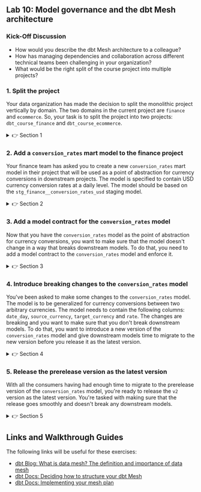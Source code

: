 ## Lab 10: Model governance and the dbt Mesh architecture

### Kick-Off Discussion
* How would you describe the dbt Mesh architecture to a colleague?
* How has managing dependencies and collaboration across different technical teams been challenging in your organization?
* What would be the right split of the course project into multiple projects?

### 1. Split the project

Your data organization has made the decision to split the monolithic project vertically by domain. The two domains in the current project are `finance` and `ecommerce`. So, your task is to split the project into two projects: `dbt_course_finance` and `dbt_course_ecommerce`. 

<details>
  <summary>👉 Section 1</summary>

  (1) Create a new `dbt_course_finance` subfolder in the project root directory and copy the `dbt_project.yml` to the new folder and update contents to reflect the new project

  (2) Move `finance` models into the new folder

  (3) Run `dbt run` in the `dbt_course_finance` subfolder to make sure everything works. If not, fix it!

  (4) Repeat steps 1-2 for the `dbt_course_ecommerce` project so that it includes `ecomm` and `stripe` models

  (5) Import the `dbt_course_finance` project into `dbt_course_ecommerce` project by adding it as a package and then running `dbt deps`:

  ```yml
  packages:
    - local: ../finance
    ...
  ```

  (6) Upgrade refs to cross-project refs in the ecommerce project: `{{ ref('dbt_course_finance', '<model-name>') }}`

  (7) Run `dbt run` in the `dbt_course_ecommerce` project. What happens?
</details>


### 2. Add a `conversion_rates` mart model to the finance project

Your finance team has asked you to create a new `conversion_rates` mart model in their project that will be used as a point of abstraction for currency conversions in downstream projects. The model is specified to contain USD currency conversion rates at a daily level. The model should be based on the `stg_finance__conversion_rates_usd` staging model.

<details>
  <summary>👉 Section 2</summary>

  (1) Add `models/marts/conversion_rates.sql` to the finance project

  ```sql
  with rates_usd as (
      select
          *
      from {{ ref('stg_finance__conversion_rates_usd') }}
  ),

  fields as (
      select
          ... -- TODO: Explicitly select the fields you need
      from rates_usd
  ),

  final as (
      select
          *
      from fields
  )

  select
      *
  from final
  ```

  (2) Update all downstream `stg_finance__conversion_rates_usd` refs to `conversion_rates`

  (3) Ensure the model runs `dbt run -s conversion_rates`
</details>

### 3. Add a model contract for the `conversion_rates` model

Now that you have the `conversion_rates` model as the point of abstraction for currency conversions, you want to make sure that the model doesn't change in a way that breaks downstream models. To do that, you need to add a model contract to the `conversion_rates` model and enforce it.


<details>
  <summary>👉 Section 3</summary>

  (1) Add a `models/marts/conversion_rates.yml` schema YML file to the finance project

  (2) Enforce the model contract in the YML

  ```yml
  version: 2

  models:
    - name: conversion_rates
      description: USD currency conversion rates at a daily level
      config:
        contract:
          enforced: true
  ```

  (3) Run the model using `dbt run -s conversion_rates`. What happens?

  (4) Add column data types to the `conversion_rates` model YML:

  ```yml
  version: 2

  models:
    - name: conversion_rates
      description: USD currency conversion rates at a daily level
      config:
        contract:
          enforced: true
      columns:
        - name: conversion_rate_id
          data_type: ...  # TODO: Add data_type

        - name: date_day
          data_type: ...  # TODO: Add data_type

        - name: currency
          data_type: ...  # TODO: Add data_type

        - name: rate_usd
          data_type: ...  # TODO: Add data_type
  ```

  (5) Run the model again and ensure it finishes OK. Look at the DDL in the debug logs. Can you see the contract at play?
</details>


### 4. Introduce breaking changes to the `conversion_rates` model

You've been asked to make some changes to the `conversion_rates` model. The model is to be generalized for currency conversions between two arbitrary currencies. The model needs to contain the following columns: `date_day`, `source_currency`, `target_currency` and `rate`. The changes are breaking and you want to make sure that you don't break downstream models. To do that, you want to introduce a new version of the `conversion_rates` model and give downstream models time to migrate to the new version before you release it as the latest version.

<details>
  <summary>👉 Section 4</summary>

  (1) Rename the `conversion_rates` model to `conversion_rates_v1` in the finance project

  (2) Add `v1` version to the `conversion_rates` schema YML and set the latest version to `1`

  ```yml

  version: 2

  models:
    - name: conversion_rates
      latest_version: 1
      description: USD currency conversion rates at a daily level
      config:
        contract:
          enforced: true
      columns:
        ...
      versions:
        - v: 1
  ```

  (3) Create the new generalized version of the `conversion_rates` model in `models/marts/conversion_rates_v2.sql`:

  ```sql
  with rates_usd as (
      select
          *
      from {{ ref('stg_finance__conversion_rates_usd') }}
  ),

  fill_usd as (
      select
          date_day,
          currency,
          rate_usd
      from rates_usd

      union all

      select distinct
          date_day,
          'USD' as currency,
          1 as rate_usd
      from rates_usd
  ),

  fields as (
      select
          date_day,
          currency as source_currency,
          'USD' as target_currency,
          rate_usd as rate
      from fill_usd
  ),

  final as (
      select
          {{ dbt_utils.generate_surrogate_key(["date_day", "source_currency", "target_currency"]) }} as conversion_rate_id,
          *
      from fields
  )

  select
      *
  from final
  ```

  (4) Run the model using `dbt run -s conversion_rates`. What happens?

  (5) Switch to the ecommerce project and ensure that all the models are still running OK

</details>

### 5. Release the prerelease version as the latest version

With all the consumers having had enough time to migrate to the prerelease version of the `conversion_rates` model, you're ready to release the `v2` version as the latest version. You're tasked with making sure that the release goes smoothly and doesn't break any downstream models.

<details>
  <summary>👉 Section 5</summary>

  (1) Set `latest_version: 2` in the `conversion_rates` schema YML in the finance project

  (2) In the ecommerce project, run `dbt run -s conversion_rates+` to run the model and everything downstream from it. What happens?

  (3) Update any models that are broken by the new version of the `conversion_rates` model

  (4) Run `dbt run -s conversion_rates+` again to make sure everything works

</details>

## Links and Walkthrough Guides

The following links will be useful for these exercises:

* [dbt Blog: What is data mesh? The definition and importance of data mesh](https://www.getdbt.com/blog/what-is-data-mesh-the-definition-and-importance-of-data-mesh)
* [dbt Docs: Deciding how to structure your dbt Mesh](https://docs.getdbt.com/guides/best-practices/how-we-mesh/mesh-2-structures)
* [dbt Docs: Implementing your mesh plan](https://docs.getdbt.com/guides/best-practices/how-we-mesh/mesh-3-implementation)

